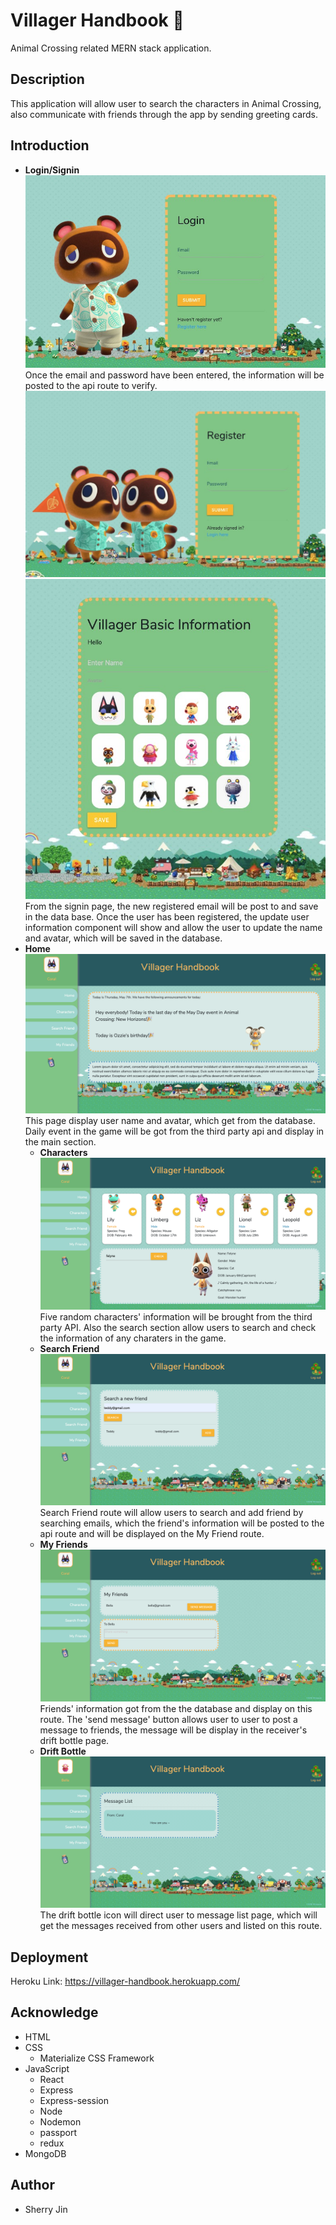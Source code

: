# Villager Handbook 🌴

Animal Crossing related MERN stack application.

## Description
This application will allow user to search the characters in Animal Crossing, also communicate with friends through the app by sending greeting cards.


## Introduction
- **Login/Signin** 
![image](./client/public/assets/images/login.jpg "width=500")
Once the email and password have been entered, the information will be posted to the api route to verify.
![image](./client/public/assets/images/signin.jpg)
![image](./client/public/assets/images/updateInfo.jpg)
From the signin page, the new registered email will be post to and save in the data base. Once the user has been registered, the update user information component will show and allow the user to update the name and avatar, which will be saved in the database.
- **Home**
![image](./client/public/assets/images/home.png)
This page display user name and avatar, which get from the database. Daily event in the game will be got from the third party api and display in the main section. 
  - **Characters**
![image](./client/public/assets/images/characters.png)
Five random characters' information will be brought from the third party API. Also the search section allow users to search and check the information of any charaters in the game.
  - **Search Friend**
![image](./client/public/assets/images/searchFriend.png)
Search Friend route will allow users to search and add friend by searching emails, which the friend's information will be posted to the api route and will be displayed on the My Friend route.
  - **My Friends**
![image](./client/public/assets/images/friendList.png)
Friends' information got from the the database and display on this route. The 'send message' button allows user to user to post a message to friends, the message will be display in the receiver's drift bottle page.
  - **Drift Bottle**
![image](./client/public/assets/images/message.png)
The drift bottle icon will direct user to message list page, which will get the messages received from other users and listed on this route.

## Deployment
Heroku Link: https://villager-handbook.herokuapp.com/

## Acknowledge
- HTML
- CSS
  - Materialize CSS Framework
- JavaScript
  - React
  - Express
  - Express-session
  - Node
  - Nodemon
  - passport
  - redux
- MongoDB

## Author
- Sherry Jin
